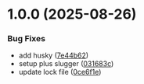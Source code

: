 # 1.0.0 (2025-08-26)


### Bug Fixes

* add husky ([7e44b62](https://github.com/adobe-rnd/helix-product-shared/commit/7e44b62bf9e8f9bd0d98951375a5acc564bc62e2))
* setup plus slugger ([031683c](https://github.com/adobe-rnd/helix-product-shared/commit/031683c0b84d0f9f14e10119afa294bfabbe7ce0))
* update lock file ([0ce6f1e](https://github.com/adobe-rnd/helix-product-shared/commit/0ce6f1e08813809a21a6d98c4e3ac3fce741d3e3))
